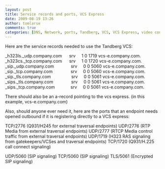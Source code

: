 ```yaml
---
layout: post
title: Service records and ports, VCS Express
date: 2009-08-19 13:26
author: tomlarse
comments: true
categories: [DNS, Network, ports, Tandberg, VCS, VCS Express, video conferencing]
---
```

Here are the service records needed to use the Tandberg VCS:

_h323ls._udp.company.com      srv     1 0 1719 vcs-e.company.com.
_h323cs._tcp.company.com      srv     1 0 1720 vcs-e.company.com.
_sip._udp.company.com              srv     0 0 5060 vcs-e.company.com.
_sip._tcp.company.com               srv     0 0 5060 vcs-e.company.com.
_sip._tls.company.com                 srv     0 0 5061 vcs-e.company.com.
_sips._tls.company.com               srv     0 0 5061 vcs-e.company.com.
_sips._tcp.company.com             srv     0 0 5061 vcs-e.company.com.

There should also be an a-record pointing to the vcs express. (in this example, vcs-e.company.com)

Also, should anyone ever need it, here are the ports that an endpoint needs opened outbound if it is registering directly to a VCS express:

TCP/2776 (Q931/H245 for external traversal endpoints)
UDP/2776 (RTP Media from external traversal endpoints)
UDP/2777 (RTCP Media control traffic from external traversal endpoints)
UDP/1719 (H323 RAS signaling from gatekeepers/VCSes and traversal endpoints)
TCP/1720 (Q931/H.225 call connect signaling)

UDP/5060 (SIP signaling)
TCP/5060 (SIP signaling)
TLS/5061 (Encrypted SIP signaling)
